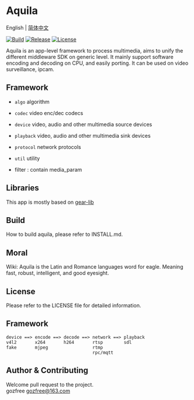 # Aquila

English | [简体中文](README.cn.md)

[![Build](https://travis-ci.org/gozfree/aquila.svg?branch=master)](https://travis-ci.org/gozfree/aquila)
[![Release](https://img.shields.io/github/release/gozfree/aquila.svg)](https://github.com/gozfree/aquila/releases)
[![License](https://img.shields.io/github/license/gozfree/aquila.svg)](https://github.com/gozfree/aquila/blob/master/LICENSE.MIT)

Aquila is an app-level framework to process multimedia, aims to unify the
different middleware SDK on generic level. It mainly support software encoding
and decoding on CPU, and easily porting. It can be used on video surveillance,
ipcam.

## Framework
* `algo`     algorithm
* `codec`    video enc/dec codecs
* `device`   video, audio and other multimedia source devices
* `playback` video, audio and other multimedia sink devices
* `protocol` network protocols
* `util`     utility

* filter : contain media_param

## Libraries
This app is mostly based on [gear-lib](https://github.com/gozfree/gear-lib)

## Build
How to build aquila, please refer to INSTALL.md.

## Moral
Wiki: Aquila is the Latin and Romance languages word for eagle.
Meaning fast, robust, intelligent, and good eyesight.

## License
Please refer to the LICENSE file for detailed information.

## Framework

```
device ==> encode ==> decode ==> network ==> playback
v4l2       x264       h264       rtsp        sdl
fake       mjpeg                 rtmp
                                 rpc/mqtt
```


## Author & Contributing
Welcome pull request to the project.  
gozfree <gozfree@163.com>
